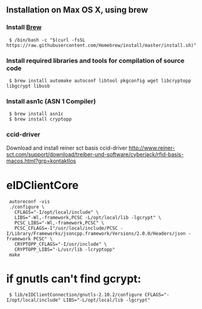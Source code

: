 ## Installation on Max OS X, using brew

### Install [Brew](https://brew.sh)

     $ /bin/bash -c "$(curl -fsSL https://raw.githubusercontent.com/Homebrew/install/master/install.sh)"

### Install required libraries and tools for compilation of source code

     $ brew install automake autoconf libtool pkgconfig wget libcryptopp libgcrypt libusb

### Install asn1c (ASN 1 Compiler)
     $ brew install asn1c
     $ brew install cryptopp

### ccid-driver

Download and install reiner sct basis ccid-driver   http://www.reiner-sct.com/support/download/treiber-und-software/cyberjack/rfid-basis-macos.html?grp=kontaktlos

# eIDClientCore
     autoreconf -vis
     ./configure \
       CFLAGS="-I/opt/local/include" \
       LIBS="-Wl,-framework,PCSC -L/opt/local/lib -lgcrypt" \
       PCSC_LIBS="-Wl,-framework,PCSC" \
       PCSC_CFLAGS=-I"/usr/local/include/PCSC -I/Library/Frameworks/jsoncpp.framework/Versions/2.0.0/Headers/json -framework PCSC" \
       CRYPTOPP_CFLAGS="-I/usr/include" \
       CRYPTOPP_LIBS="-L/usr/lib -lcryptopp"
     make

# if gnutls can't find gcrypt:

     $ lib/eIDClientConnection/gnutls-2.10.2/configure CFLAGS="-I/opt/local/include" LIBS="-L/opt/local/lib -lgcrypt"
